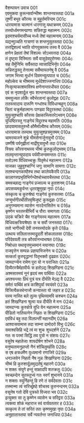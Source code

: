 वैशम्पायन उवाच	001  
एवमुक्त्वा कुरून्सर्वान्भीष्मः शान्तनवस्तदा	001a  
तूष्णीं बभूव कौरव्यः स मुहूर्तमरिन्दम	001c  
धारयामास चात्मानं धारणासु यथाक्रमम्	002a  
तस्योर्ध्वमगमन्प्राणाः सन्निरुद्धा महात्मनः	002c  
इदमाश्चर्यमासीच्च मध्ये तेषां महात्मनाम्	003a  
यद्यन्मुञ्चति गात्राणां स शन्तनुसुतस्तदा	003c  
तत्तद्विशल्यं भवति योगयुक्तस्य तस्य वै	003e  
क्षणेन प्रेक्षतां तेषां विशल्यः सोऽभवत्तदा	004a  
तं दृष्ट्वा विस्मिताः सर्वे वासुदेवपुरोगमाः	004c  
सह तैर्मुनिभिः सर्वैस्तदा व्यासादिभिर्नृप	004e  
सन्निरुद्धस्तु तेनात्मा सर्वेष्वायतनेषु वै	005a  
जगाम भित्त्वा मूर्धानं दिवमभ्युत्पपात च	005c  
महोल्केव च भीष्मस्य मूर्धदेशाज्जनाधिप	006a  
निःसृत्याकाशमाविश्य क्षणेनान्तरधीयत	006c  
एवं स नृपशार्दूल नृपः शान्तनवस्तदा	007a  
समयुज्यत लोकैः स्वैर्भरतानां कुलोद्वहः	007c  
ततस्त्वादाय दारूणि गन्धांश्च विविधान्बहून्	008a  
चितां चक्रुर्महात्मानः पाण्डवा विदुरस्तथा	008c  
युयुत्सुश्चापि कौरव्यः प्रेक्षकास्त्वितरेऽभवन्	008e  
युधिष्ठिरस्तु गाङ्गेयं विदुरश्च महामतिः	009a  
छादयामासतुरुभौ क्षौमैर्माल्यैश्च कौरवम्	009c  
धारयामास तस्याथ युयुत्सुश्छत्रमुत्तमम्	010a  
चामरव्यजने शुभ्रे भीमसेनार्जुनावुभौ	010c  
उष्णीषे पर्यगृह्णीतां माद्रीपुत्रावुभौ तदा	010e  
स्त्रियः कौरवनाथस्य भीष्मं कुरुकुलोद्भवम्	011a  
तालवृन्तान्युपादाय पर्यवीजन्समन्ततः	011c  
ततोऽस्य विधिवच्चक्रुः पितृमेधं महात्मनः	012a  
याजका जुहुवुश्चाग्निं जगुः सामानि सामगाः	012c  
ततश्चन्दनकाष्ठैश्च तथा कालेयकैरपि	013a  
कालागरुप्रभृतिभिर्गन्धैश्चोच्चावचैस्तथा	013c  
समवच्छाद्य गाङ्गेयं प्रज्वाल्य च हुताशनम्	014a  
अपसव्यमकुर्वन्त धृतराष्ट्रमुखा नृपाः	014c  
संस्कृत्य च कुरुश्रेष्ठं गाङ्गेयं कुरुसत्तमाः	015a  
जग्मुर्भागीरथीतीरमृषिजुष्टं कुरूद्वहाः	015c  
अनुगम्यमाना व्यासेन नारदेनासितेन च	016a  
कृष्णेन भरतस्त्रीभिर्ये च पौराः समागताः	016c  
उदकं चक्रिरे चैव गाङ्गेयस्य महात्मनः	017a  
विधिवत्क्षत्रियश्रेष्ठाः स च सर्वो जनस्तदा	017c  
ततो भागीरथी देवी तनयस्योदके कृते	018a  
उत्थाय सलिलात्तस्माद्रुदती शोकलालसा	018c  
परिदेवयती तत्र कौरवानभ्यभाषत	019a  
निबोधत यथावृत्तमुच्यमानं मयानघाः	019c  
राजवृत्तेन सम्पन्नः प्रज्ञयाभिजनेन च	020a  
सत्कर्ता कुरुवृद्धानां पितृभक्तो दृढव्रतः	020c  
जामदग्न्येन रामेण पुरा यो न पराजितः	021a  
दिव्यैरस्त्रैर्महावीर्यः स हतोऽद्य शिखण्डिना	021c  
अश्मसारमयं नूनं हृदयं मम पार्थिवाः	022a  
अपश्यन्त्याः प्रियं पुत्रं यत्र दीर्यति मेऽद्य वै	022c  
समेतं पार्थिवं क्षत्रं काशिपुर्यां स्वयंवरे	023a  
विजित्यैकरथेनाजौ कन्यास्ता यो जहार ह	023c  
यस्य नास्ति बले तुल्यः पृथिव्यामपि कश्चन	024a  
हतं शिखण्डिना श्रुत्वा यन्न दीर्यति मे मनः	024c  
जामदग्न्यः कुरुक्षेत्रे युधि येन महात्मना	025a  
पीडितो नातियत्नेन निहतः स शिखण्डिना	025c  
एवंविधं बहु तदा विलपन्तीं महानदीम्	026a  
आश्वासयामास तदा साम्ना दामोदरो विभुः	026c  
समाश्वसिहि भद्रे त्वं मा शुचः शुभदर्शने	027a  
गतः स परमां सिद्धिं तव पुत्रो न संशयः	027c  
वसुरेष महातेजाः शापदोषेण शोभने	028a  
मनुष्यतामनुप्राप्तो नैनं शोचितुमर्हसि	028c  
स एष क्षत्रधर्मेण युध्यमानो रणाजिरे	029a  
धनञ्जयेन निहतो नैष नुन्नः शिखण्डिना	029c  
भीष्मं हि कुरुशार्दूलमुद्यतेषुं महारणे	030a  
न शक्तः संयुगे हन्तुं साक्षादपि शतक्रतुः	030c  
स्वच्छन्देन सुतस्तुभ्यं गतः स्वर्गं शुभानने	031a  
न शक्ताः स्युर्निहन्तुं हि रणे तं सर्वदेवताः	031c  
तस्मान्मा त्वं सरिच्छ्रेष्ठे शोचस्व कुरुनन्दनम्	032a  
वसूनेष गतो देवि पुत्रस्ते विज्वरा भव	032c  
इत्युक्ता सा तु कृष्णेन व्यासेन च सरिद्वरा	033a  
त्यक्त्वा शोकं महाराज स्वं वार्यवततार ह	033c  
सत्कृत्य ते तां सरितं ततः कृष्णमुखा नृपाः	034a  
अनुज्ञातास्तया सर्वे न्यवर्तन्त जनाधिपा	034c  
